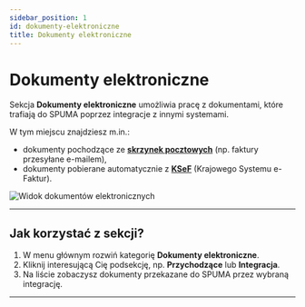 ```yaml
---
sidebar_position: 1
id: dokumenty-elektroniczne
title: Dokumenty elektroniczne
---
```


# Dokumenty elektroniczne  

Sekcja **Dokumenty elektroniczne** umożliwia pracę z dokumentami, które trafiają do SPUMA poprzez integracje z innymi systemami.  

W tym miejscu znajdziesz m.in.:  
- dokumenty pochodzące ze **[skrzynek pocztowych](./skrzynka-pocztowa.md)** (np. faktury przesyłane e-mailem),  
- dokumenty pobierane automatycznie z **[KSeF](./ksef.md)** (Krajowego Systemu e-Faktur).  

![Widok dokumentów elektronicznych](/img/dokumenty-elektroniczne.png)  

---

## Jak korzystać z sekcji?  

1. W menu głównym rozwiń kategorię **Dokumenty elektroniczne**.  
2. Kliknij interesującą Cię podsekcję, np. **Przychodzące** lub **Integracja**.  
3. Na liście zobaczysz dokumenty przekazane do SPUMA przez wybraną integrację.  

---

